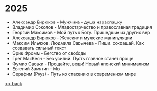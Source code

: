 # 2025

- Александр Бирюков - Мужчина - душа нараспашку
- Владимир Соколов - Младостарчество и православная традиция
- Георгий Максимов - Мой путь к Богу. Пришедшие из других вер
- Александр Бирюков - Женские и мужские манипуляции
- Максим Ильяхов, Людмила Сарычева - Пиши, сокращай. Как создавать сильный текст
- Эрик Фромм - Бегство от свободы
- Грег МакКеон - Без усилий. Пусть главное станет проще
- Фумио Сасаки - Прощайте, вещи! Новый японский минимализм
- Евгений Замятин - Мы
- Серафим (Роуз) - Путь ко спасению в современном мире

[<< back](README.md)
